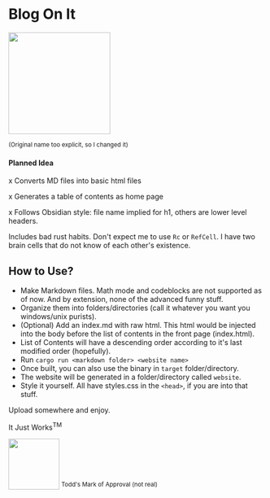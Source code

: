 # Blog On It 
<a  href="https://youtu.be/k-t4vqd534Y?si=psi6ZEypAcOF8pdw"><img src="https://i3.ytimg.com/vi/k-t4vqd534Y/maxresdefault.jpg" target="_blank" rel="noopener"  height=200px></a>

<sup>(Original name too explicit, so I changed it)</sup>

#### Planned Idea
x Converts MD files into basic html files

x Generates a table of contents as home page

x Follows Obsidian style: file name implied for h1, others are lower level headers.

Includes bad rust habits. Don't expect me to use `Rc` or `RefCell`. I have two brain cells that do not know of each other's existence.

## How to Use?
- Make Markdown files. Math mode and codeblocks are not supported as of now. And by extension, none of the advanced funny stuff.
- Organize them into folders/directories (call it whatever you want you windows/unix purists).
- (Optional) Add an index.md with raw html. This html would be injected into the body before the list of contents in the front page (index.html).
- List of Contents will have a descending order according to it's last modified order (hopefully). 
- Run `cargo run <markdown folder> <website name>`
- Once built, you can also use the binary in `target` folder/directory. 
- The website will be generated in a folder/directory called `website`.
- Style it yourself. All have styles.css in the `<head>`, if you are into that stuff.

Upload somewhere and enjoy.


It Just Works<sup>TM</sup>  

<img src="https://yt3.ggpht.com/a/AATXAJxuZBNfke48M_7TcSsN9iMtJmaE1JTNVVfEeg=s900-c-k-c0xffffffff-no-rj-mo" target="_blank" rel="noopener"  height=100px >
<sup>Todd's Mark of Approval (not real)</sup>
